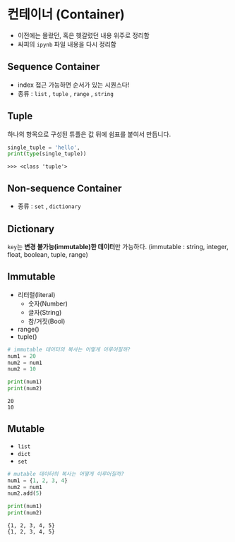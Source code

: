 # 컨테이너 (Container)

- 이전에는 몰랐던, 혹은 헷갈렸던 내용 위주로 정리함
- 싸피의 `ipynb` 파일 내용을 다시 정리함



## Sequence Container

- index 접근 가능하면 순서가 있는 시퀀스다!
- 종류 : `list` , `tuple` , `range` , `string`



## Tuple

하나의 항목으로 구성된 튜플은 값 뒤에 쉼표를 붙여서 만듭니다.

```python
single_tuple = 'hello',
print(type(single_tuple))
```

```
>>> <class 'tuple'>
```



## Non-sequence Container

- 종류 : `set` , `dictionary`



## Dictionary

`key`는 **변경 불가능(immutable)한 데이터**만 가능하다. (immutable : string, integer, float, boolean, tuple, range)



## Immutable

- 리터럴(literal)
  - 숫자(Number)
  - 글자(String)
  - 참/거짓(Bool)
- range()
- tuple()

```python
# immutable 데이터의 복사는 어떻게 이루어질까?
num1 = 20
num2 = num1 
num2 = 10

print(num1)
print(num2)
```

```
20
10
```

## Mutable

- `list`
- `dict`
- `set`

```python
# mutable 데이터의 복사는 어떻게 이루어질까?
num1 = {1, 2, 3, 4}
num2 = num1
num2.add(5)

print(num1)
print(num2)
```

```
{1, 2, 3, 4, 5}
{1, 2, 3, 4, 5}
```

